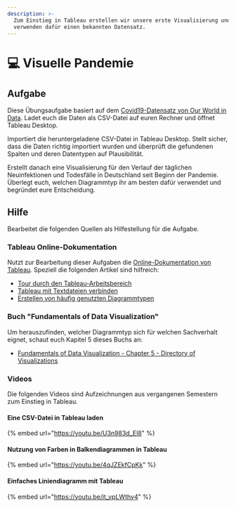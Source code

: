 ```yaml
---
description: >-
  Zum Einstieg in Tableau erstellen wir unsere erste Visualisierung und
  verwenden dafür einen bekannten Datensatz.
---
```


# 💻 Visuelle Pandemie

## Aufgabe

Diese Übungsaufgabe basiert auf dem [Covid19-Datensatz von Our World in Data](../../datensaetze-und-uebungen/datensaetze/covid19.md#download-als-csv-datei). Ladet euch die Daten als CSV-Datei auf euren Rechner und öffnet Tableau Desktop.

Importiert die heruntergeladene CSV-Datei in Tableau Desktop. Stellt sicher, dass die Daten richtig importiert wurden und überprüft die gefundenen Spalten und deren Datentypen auf Plausibilität.

Erstellt danach eine Visualisierung für den Verlauf der täglichen Neuinfektionen und Todesfälle in Deutschland seit Beginn der Pandemie. Überlegt euch, welchen Diagrammtyp ihr am besten dafür verwendet und begründet eure Entscheidung.

## Hilfe

Bearbeitet die folgenden Quellen als Hilfestellung für die Aufgabe.

### Tableau Online-Dokumentation

Nutzt zur Bearbeitung dieser Aufgaben die [Online-Dokumentation von Tableau](https://help.tableau.com/current/pro/desktop/de-de/default.htm). Speziell die folgenden Artikel sind hilfreich:

* [Tour durch den Tableau-Arbeitsbereich](https://help.tableau.com/current/pro/desktop/de-de/environment\_workspace.htm)
* [Tableau mit Textdateien verbinden](https://help.tableau.com/current/pro/desktop/de-de/examples\_text.htm)
* [Erstellen von häufig genutzten Diagrammtypen](https://help.tableau.com/current/pro/desktop/de-de/dataview\_examples.htm)

### Buch "Fundamentals of Data Visualization"

Um herauszufinden, welcher Diagrammtyp sich für welchen Sachverhalt eignet, schaut euch Kapitel 5 dieses Buchs an:

* [Fundamentals of Data Visualization - Chapter 5 - Directory of Visualizations](https://clauswilke.com/dataviz/directory-of-visualizations.html)

### Videos

Die folgenden Videos sind Aufzeichnungen aus vergangenen Semestern zum Einstieg in Tableau.

#### Eine CSV-Datei in Tableau laden

{% embed url="https://youtu.be/U3n983d_El8" %}

#### Nutzung von Farben in Balkendiagrammen in Tableau

{% embed url="https://youtu.be/4qJZEkfCpKk" %}

#### Einfaches Liniendiagramm mit Tableau

{% embed url="https://youtu.be/jt_vpLWthy4" %}

